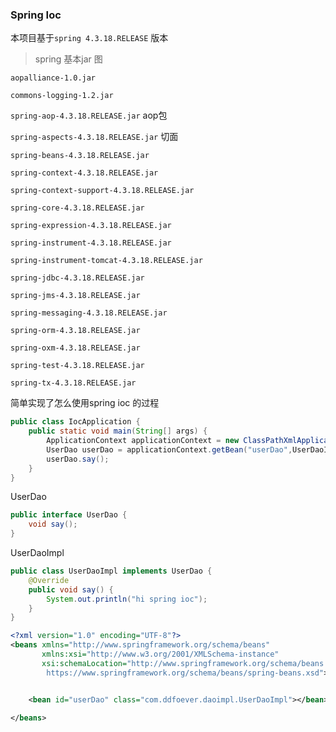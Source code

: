 ### Spring Ioc

本项目基于`spring 4.3.18.RELEASE` 版本
> spring 基本jar 图

`aopalliance-1.0.jar` 

`commons-logging-1.2.jar`

`spring-aop-4.3.18.RELEASE.jar` aop包

`spring-aspects-4.3.18.RELEASE.jar` 切面

`spring-beans-4.3.18.RELEASE.jar` 

`spring-context-4.3.18.RELEASE.jar`

`spring-context-support-4.3.18.RELEASE.jar`

`spring-core-4.3.18.RELEASE.jar`

`spring-expression-4.3.18.RELEASE.jar`

`spring-instrument-4.3.18.RELEASE.jar`

`spring-instrument-tomcat-4.3.18.RELEASE.jar`

`spring-jdbc-4.3.18.RELEASE.jar`

`spring-jms-4.3.18.RELEASE.jar`

`spring-messaging-4.3.18.RELEASE.jar`

`spring-orm-4.3.18.RELEASE.jar`

`spring-oxm-4.3.18.RELEASE.jar`

`spring-test-4.3.18.RELEASE.jar`

`spring-tx-4.3.18.RELEASE.jar`


简单实现了怎么使用spring ioc 的过程

```java
public class IocApplication {
    public static void main(String[] args) {
        ApplicationContext applicationContext = new ClassPathXmlApplicationContext("spring.xml");
        UserDao userDao = applicationContext.getBean("userDao",UserDaoImpl.class);
        userDao.say();
    }
}
```
UserDao
```java
public interface UserDao {
    void say();
}
```
UserDaoImpl
```java
public class UserDaoImpl implements UserDao {
    @Override
    public void say() {
        System.out.println("hi spring ioc");
    }
}
```

```xml
<?xml version="1.0" encoding="UTF-8"?>
<beans xmlns="http://www.springframework.org/schema/beans"
       xmlns:xsi="http://www.w3.org/2001/XMLSchema-instance"
       xsi:schemaLocation="http://www.springframework.org/schema/beans
        https://www.springframework.org/schema/beans/spring-beans.xsd">


    <bean id="userDao" class="com.ddfoever.daoimpl.UserDaoImpl"></bean>

</beans>
```


